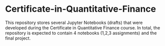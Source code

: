 # Certificate-in-Quantitative-Finance
This repository stores several Jupyter Notebooks (drafts) that were developed during the Certificate in Quantitative Finance course.
In total, the repository is expected to contain 4 notebooks (1,2,3 assignments) and the final project.
